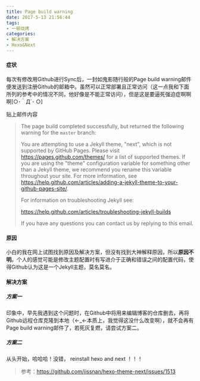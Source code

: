 ```yaml
---
title: Page build warning
date: 2017-5-13 21:56:44
tags:
- 一顿烧烤
categories:
- 解决方案
- Hexo&Next
---
```


#### 症状

每次有修改用Github进行Sync后，一封如鬼影随行般的Page build warning邮件便发送到注册Github的邮箱中。虽然可以正常部署且正常访问（这一点我和下面所列的参考中的情况不同，他好像是不能正常访问），但是这是要逼死强迫症啊啊啊[○･｀Д´･ ○]

贴上邮件内容

> The page build completed successfully, but returned the following warning for the `master` branch:
>
> You are attempting to use a Jekyll theme, "next", which is not supported by GitHub Pages. Please visit https://pages.github.com/themes/ for a list of supported themes. If you are using the "theme" configuration variable for something other than a Jekyll theme, we recommend you rename this variable throughout your site. For more information, see https://help.github.com/articles/adding-a-jekyll-theme-to-your-github-pages-site/.
>
> For information on troubleshooting Jekyll see:
>
>   https://help.github.com/articles/troubleshooting-jekyll-builds
>
> If you have any questions you can contact us by replying to this email.

#### 原因

小白的我在网上试图找到原因及解决方案，但没有找到大神解释原因，所以**原因不明**。个人的感觉可能是修改主题配置时有写进介于正确和错误之间的配置代码，使得Github认为这是一个Jekyll主题，莫名莫名。

#### 解决方案

##### 方案一

印象中，早先我遇到这个问题时，在Github中将用来编辑博客的仓库删去，再将Github远程仓库克隆到本地（←_←本质上，我觉得这没什么改变啊），就不会再有Page build warning邮件了，若死灰复燃，请尝试方案二。

##### 方案二

从头开始，哈哈哈！没错， reinstall hexo and next ！！！

> 参考：https://github.com/iissnan/hexo-theme-next/issues/1513